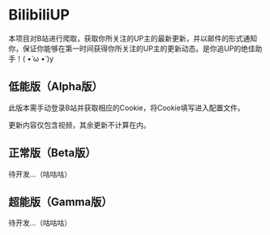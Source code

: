 # BilibiliUP

本项目对B站进行爬取，获取你所关注的UP主的最新更新，并以邮件的形式通知你，保证你能够在第一时间获得你所关注的UP主的更新动态。是你追UP的绝佳助手！( •̀ ω •́ )y

## 低能版（Alpha版）

此版本需手动登录B站并获取相应的Cookie，将Cookie填写进入配置文件。

更新内容仅包含视频，其余更新不计算在内。

## 正常版（Beta版）

待开发...（咕咕咕）

## 超能版（Gamma版）

待开发...（咕咕咕）